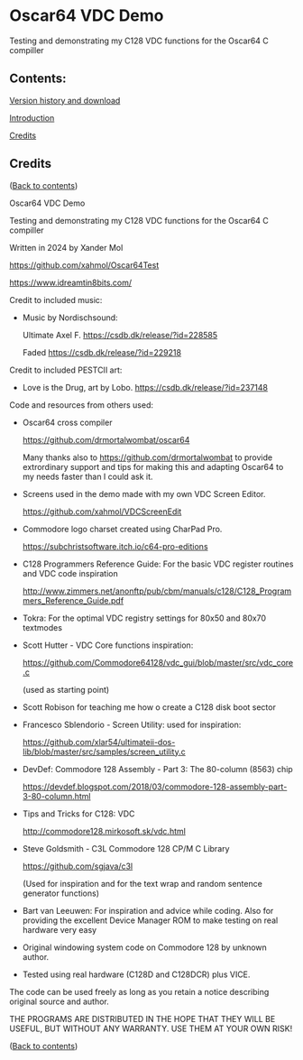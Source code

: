# Oscar64 VDC Demo
Testing and demonstrating my C128 VDC functions for the Oscar64 C compiller

## Contents:

[Version history and download](#version-history-and-download)

[Introduction](#introduction)

[Credits](#credits)

## Credits
([Back to contents](#contents))

Oscar64 VDC Demo

Testing and demonstrating my C128 VDC functions for the Oscar64 C compiller

Written in 2024 by Xander Mol

https://github.com/xahmol/Oscar64Test

https://www.idreamtin8bits.com/

Credit to included music:

-   Music by Nordischsound:

    Ultimate Axel F.                    https://csdb.dk/release/?id=228585

    Faded                               https://csdb.dk/release/?id=229218

Credit to included PESTCII art:

-   Love is the Drug, art by Lobo.      https://csdb.dk/release/?id=237148


Code and resources from others used:

-   Oscar64 cross compiler

    https://github.com/drmortalwombat/oscar64

    Many thanks also to https://github.com/drmortalwombat to provide extrordinary support and tips for making this and adapting Oscar64 to my needs faster than I could ask it.

-   Screens used in the demo made with my own VDC Screen Editor.

    https://github.com/xahmol/VDCScreenEdit

-   Commodore logo charset created using CharPad Pro.

    https://subchristsoftware.itch.io/c64-pro-editions

-   C128 Programmers Reference Guide: For the basic VDC register routines and VDC code inspiration

    http://www.zimmers.net/anonftp/pub/cbm/manuals/c128/C128_Programmers_Reference_Guide.pdf

-   Tokra: For the optimal VDC registry settings for 80x50 and 80x70 textmodes

-   Scott Hutter - VDC Core functions inspiration:

    https://github.com/Commodore64128/vdc_gui/blob/master/src/vdc_core.c

    (used as starting point)

-   Scott Robison for teaching me how o create a C128 disk boot sector

-   Francesco Sblendorio - Screen Utility: used for inspiration:

    https://github.com/xlar54/ultimateii-dos-lib/blob/master/src/samples/screen_utility.c

-   DevDef: Commodore 128 Assembly - Part 3: The 80-column (8563) chip

    https://devdef.blogspot.com/2018/03/commodore-128-assembly-part-3-80-column.html

-   Tips and Tricks for C128: VDC

    http://commodore128.mirkosoft.sk/vdc.html

-   Steve Goldsmith - C3L Commodore 128 CP/M C Library

    https://github.com/sgjava/c3l

    (Used for inspiration and for the text wrap and random sentence generator functions)

-   Bart van Leeuwen: For inspiration and advice while coding. Also for providing the excellent Device Manager ROM to make testing on real hardware very easy

-   Original windowing system code on Commodore 128 by unknown author.
   
-   Tested using real hardware (C128D and C128DCR) plus VICE.

The code can be used freely as long as you retain a notice describing original source and author.

THE PROGRAMS ARE DISTRIBUTED IN THE HOPE THAT THEY WILL BE USEFUL, BUT WITHOUT ANY WARRANTY. USE THEM AT YOUR OWN RISK!

([Back to contents](#contents))